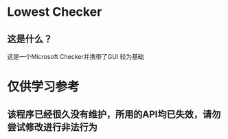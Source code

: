 # Lowest Checker
## 这是什么？
这是一个Microsoft Checker并携带了GUI
较为基础


# 仅供学习参考
## 该程序已经很久没有维护，所用的API均已失效，请勿尝试修改进行**非法行为**
